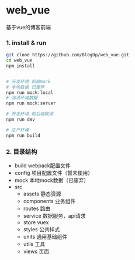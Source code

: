# web_vue
基于vue的博客前端

### 1. install & run
``` bash
git clone https://github.com/BlogUp/web_vue.git
cd web_vue
npm install


# 开发环境-前端mock
# 本地数据 已废弃
npm run mock:local
# 测试环境数据
npm run mock:server

# 开发环境-前后端联调
npm run dev

# 生产环境
npm run build
```

### 2. 目录结构

- build webpack配置文件
- config 项目配置文件（暂未使用）
- mock 本地mock数据（已废弃）
- src
    - assets 静态资源
    - components 业务组件
    - routes 路由
    - service 数据服务，api请求
    - store vuex
    - styles 公共样式
    - units 通用基础组件
    - utils 工具
    - views 页面
    